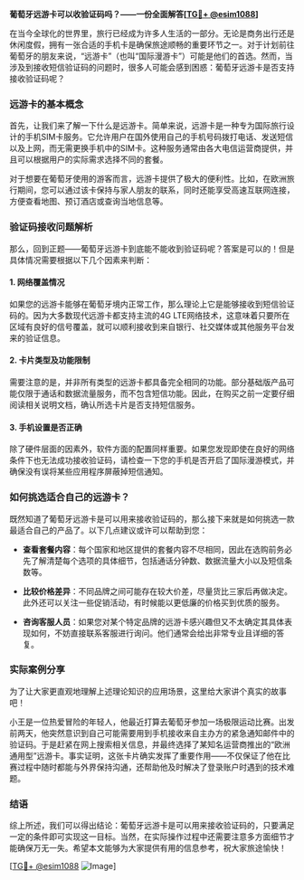 **葡萄牙远游卡可以收验证码吗？——一份全面解答[[TG💪+ @esim1088](https://t.me/s/esim1088)]**

在当今全球化的世界里，旅行已经成为许多人生活的一部分。无论是商务出行还是休闲度假，拥有一张合适的手机卡是确保旅途顺畅的重要环节之一。对于计划前往葡萄牙的朋友来说，“远游卡”（也叫“国际漫游卡”）可能是他们的首选。然而，当涉及到接收短信验证码的问题时，很多人可能会感到困惑：葡萄牙远游卡是否支持接收验证码呢？

### 远游卡的基本概念

首先，让我们来了解一下什么是远游卡。简单来说，远游卡是一种专为国际旅行设计的手机SIM卡服务。它允许用户在国外使用自己的手机号码拨打电话、发送短信以及上网，而无需更换手机中的SIM卡。这种服务通常由各大电信运营商提供，并且可以根据用户的实际需求选择不同的套餐。

对于想要在葡萄牙使用的游客而言，远游卡提供了极大的便利性。比如，在欧洲旅行期间，您可以通过该卡保持与家人朋友的联系，同时还能享受高速互联网连接，方便查看地图、预订酒店或查询当地信息等。

### 验证码接收问题解析

那么，回到正题——葡萄牙远游卡到底能不能收到验证码呢？答案是可以的！但是具体情况需要根据以下几个因素来判断：

#### 1. 网络覆盖情况
如果您的远游卡能够在葡萄牙境内正常工作，那么理论上它是能够接收到短信验证码的。因为大多数现代远游卡都支持主流的4G LTE网络技术，这意味着只要所在区域有良好的信号覆盖，就可以顺利接收到来自银行、社交媒体或其他服务平台发来的验证信息。

#### 2. 卡片类型及功能限制
需要注意的是，并非所有类型的远游卡都具备完全相同的功能。部分基础版产品可能仅限于通话和数据流量服务，而不包含短信功能。因此，在购买之前一定要仔细阅读相关说明文档，确认所选卡片是否支持短信服务。

#### 3. 手机设置是否正确
除了硬件层面的因素外，软件方面的配置同样重要。如果您发现即使在良好的网络条件下也无法成功接收验证码，请检查一下您的手机是否开启了国际漫游模式，并确保没有误将某些应用程序屏蔽掉短信通知。

### 如何挑选适合自己的远游卡？

既然知道了葡萄牙远游卡是可以用来接收验证码的，那么接下来就是如何挑选一款最适合自己的产品了。以下几点建议或许可以帮助到您：

- **查看套餐内容**：每个国家和地区提供的套餐内容不尽相同，因此在选购前务必先了解清楚每个选项的具体细节，包括通话分钟数、数据流量大小以及短信条数等。
  
- **比较价格差异**：不同品牌之间可能存在较大价差，尽量货比三家后再做决定。此外还可以关注一些促销活动，有时候能以更低廉的价格买到优质的服务。

- **咨询客服人员**：如果您对某个特定品牌的远游卡感兴趣但又不太确定其具体表现如何，不妨直接联系客服进行询问。他们通常会给出非常专业且详细的答复。

### 实际案例分享

为了让大家更直观地理解上述理论知识的应用场景，这里给大家讲个真实的故事吧！

小王是一位热爱冒险的年轻人，他最近打算去葡萄牙参加一场极限运动比赛。出发前两天，他突然意识到自己可能需要用到手机接收来自主办方的紧急通知邮件中的验证码。于是赶紧在网上搜索相关信息，并最终选择了某知名运营商推出的“欧洲通用型”远游卡。事实证明，这张卡片确实发挥了重要作用——不仅保证了他在比赛过程中随时都能与外界保持沟通，还帮助他及时解决了登录账户时遇到的技术难题。

### 结语

综上所述，我们可以得出结论：葡萄牙远游卡是可以用来接收验证码的，只要满足一定的条件即可实现这一目标。当然，在实际操作过程中还需要注意多方面细节才能确保万无一失。希望本文能够为大家提供有用的信息参考，祝大家旅途愉快！

[[TG💪+ @esim1088](https://t.me/s/esim1088) ![Image](https://i.postimg.cc/4NQfJmqS/Snipaste-2025-05-13-00-14-12.png)]